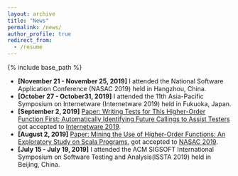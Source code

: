 ```yaml
---
layout: archive
title: "News"
permalink: /news/
author_profile: true
redirect_from:
  - /resume
---
```


{% include base_path %}

* **[November 21 - November 25, 2019]** I attended the National Software Application Conference (NASAC 2019) held in Hangzhou, China.
* **[October 27 - October31, 2019]** I attended the 11th Asia-Pacific Symposium on Internetware (Internetware 2019) held in Fukuoka, Japan.
* **[September 2, 2019]** [Paper: Writing Tests for This Higher-Order Function First: Automatically Identifying Future Callings to Assist Testers](http://xuyisen.github.io/files/paper34.pdf) got accepted to [Internetware 2019](https://internetware2019.github.io/#program).
* **[August 2, 2019]** [Paper: Mining the Use of Higher-Order Functions: An Exploratory Study on Scala Programs.](http://xuyisen.github.io/files/paper34.pdf) got accepted to [NASAC 2019](http://nasac2019.zju.edu.cn/).
* **[July 15 - July 19, 2019]** I attended the ACM SIGSOFT International Symposium on Software Testing and Analysis(ISSTA 2019) held in Beijing, China.


